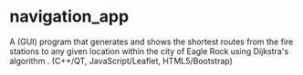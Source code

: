 # navigation_app
A (GUI) program that generates and shows the shortest routes from the fire stations to any given location within the city of Eagle Rock using ​ Dijkstra's algorithm​ . (C++/QT, JavaScript/Leaflet, HTML5/Bootstrap)

